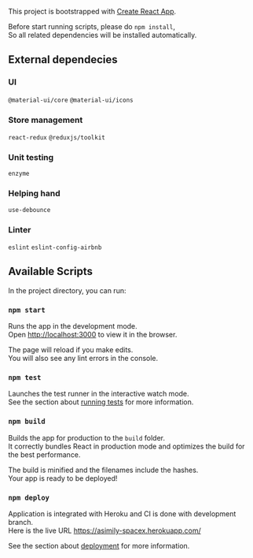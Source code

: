This project is bootstrapped with [Create React App](https://github.com/facebook/create-react-app).

Before start running scripts, please do `npm install`,\
So all related dependencies will be installed automatically.

## External dependecies
### UI
`@material-ui/core`
`@material-ui/icons`

### Store management
`react-redux`
`@reduxjs/toolkit`

### Unit testing
`enzyme`

### Helping hand
`use-debounce`

### Linter
`eslint`
`eslint-config-airbnb`


## Available Scripts

In the project directory, you can run:

### `npm start`

Runs the app in the development mode.\
Open [http://localhost:3000](http://localhost:3000) to view it in the browser.

The page will reload if you make edits.\
You will also see any lint errors in the console.

### `npm test`

Launches the test runner in the interactive watch mode.\
See the section about [running tests](https://facebook.github.io/create-react-app/docs/running-tests) for more information.

### `npm build`

Builds the app for production to the `build` folder.\
It correctly bundles React in production mode and optimizes the build for the best performance.

The build is minified and the filenames include the hashes.\
Your app is ready to be deployed!

### `npm deploy`
Application is integrated with Heroku and CI is done with development branch.\
Here is the live URL https://asimily-spacex.herokuapp.com/

See the section about [deployment](https://facebook.github.io/create-react-app/docs/deployment) for more information.
